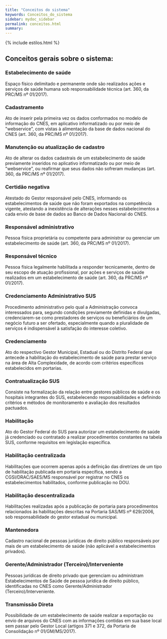 ```yaml
---
title: "Conceitos do sistema"
keywords: Conceitos_do_sistema
sidebar: mydoc_sidebar
permalink: conceitos.html
summary: 
---
```


{% include estilos.html %}

## Conceitos gerais sobre o sistema:

### Estabelecimento de saúde
Espaço físico delimitado e permanente onde são realizados ações e serviços de saúde humana sob responsabilidade técnica (art. 360, da PRC/MS nº 01/2017).

### Cadastramento
Ato de inserir pela primeira vez os dados conformados no modelo de informação do CNES, em aplicativo informatizado ou por meio de "webservice", com vistas à alimentação da base de dados nacional do CNES (art. 360, da PRC/MS nº 01/2017).

### Manutenção ou atualização de cadastro
Ato de alterar os dados cadastrais de um estabelecimento de saúde previamente inseridos no aplicativo informatizado ou por meio de "webservice", ou reafirmar que seus dados não sofreram mudanças (art. 360, da PRC/MS nº 01/2017).

### Certidão negativa
Atestado do Gestor responsável pelo CNES, informando os estabelecimentos de saúde que não foram exportados na competência vigente, atestando a inexistência de alterações nesses estabelecimentos a cada envio de base de dados ao Banco de Dados Nacional do CNES.

### Responsável administrativo
Pessoa física proprietária ou competente para administrar ou gerenciar um estabelecimento de saúde (art. 360, da PRC/MS nº 01/2017).

### Responsável técnico
Pessoa física legalmente habilitada a responder tecnicamente, dentro de seu escopo de atuação profissional, por ações e serviços de saúde realizados em um estabelecimento de saúde (art. 360, da PRC/MS nº 01/2017).

### Credenciamento Administrativo SUS
Procedimento administrativo pelo qual a Administração convoca interessados para, segundo condições previamente definidas e divulgadas, credenciarem-se como prestadores de serviços ou beneficiários de um negócio futuro a ser ofertado, especialmente quando a pluralidade de serviços é indispensável à satisfação do interesse coletivo.

### Credenciamento
Ato do respectivo Gestor Municipal, Estadual ou do Distrito Federal que antecede a habilitação do estabelecimento de saúde para prestar serviço na área de Alta Complexidade, de acordo com critérios específicos estabelecidos em portarias.

### Contratualização SUS
Consiste na formalização da relação entre gestores públicos de saúde e os hospitais integrantes do SUS, estabelecendo responsabilidades e definindo critérios e métodos de monitoramento e avaliação dos resultados pactuados.

### Habilitação
Ato do Gestor Federal do SUS para autorizar um estabelecimento de saúde já credenciado ou contratado a realizar procedimentos constantes na tabela SUS, conforme requisitos em legislação específica.

### Habilitação centralizada
Habilitações que ocorrem apenas após a definição das diretrizes de um tipo de habilitação publicada em portaria específica, sendo a CGSI/DRAC/SAES/MS responsável por registrar no CNES os estabelecimentos habilitados, conforme publicação no DOU.

### Habilitação descentralizada
Habilitações realizadas após a publicação de portaria para procedimentos relacionados às habilitações descritas na Portaria SAS/MS nº 629/2006, sob responsabilidade do gestor estadual ou municipal.

### Mantenedora
Cadastro nacional de pessoas jurídicas de direito público responsáveis por mais de um estabelecimento de saúde (não aplicável a estabelecimentos privados).

### Gerente/Administrador (Terceiro)/Interveniente
Pessoas jurídicas de direito privado que gerenciam ou administram Estabelecimentos de Saúde de pessoa jurídica de direito público, identificadas no CNES como Gerente/Administrador (Terceiro)/Interveniente.

### Transmissão Direta
Possibilidade de um estabelecimento de saúde realizar a exportação ou envio de arquivos do CNES com as informações contidas em sua base local sem passar pelo Gestor Local (artigos 371 e 372, da Portaria de Consolidação nº 01/GM/MS/2017).
